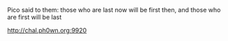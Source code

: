 Pico said to them: those who are last now will be first then, and those who are first will be last

http://chal.ph0wn.org:9920
